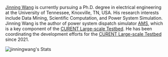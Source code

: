 [Jinning Wang](https://jinningwang.github.io/) is currently pursuing a Ph.D. degree in electrical engineering at the University of Tennessee, Knoxville, TN, USA.
His research interests include Data Mining, Scientific Computation, and Power System Simulation.
Jinning Wang is the author of power system dispatch simulator [AMS](https://github.com/CURENT/ams), which is a key component of the [CURENT Large-scale Testbed](https://github.com/CURENT/ltb).
He has been coordinating the development efforts for the [CURENT Large-scale Testbed](https://github.com/CURENT/ltb) since 2021.

![jinningwang's Stats](https://github-readme-stats.vercel.app/api?username=jinningwang&theme=dracula&show_icons=true&hide_border=true&count_private=false)

